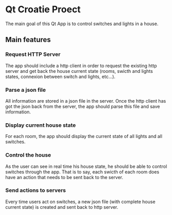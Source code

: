 # Qt Croatie Proect

The main goal of this Qt App is to control switches and lights in a house.

## Main features

### Request HTTP Server

The app should include a http client in order to request the existing http server and get back the house current state (rooms, swicth and lights states, connexion between switch and lights, etc...).

### Parse a json file

All information are stored in a json file in the server. 
Once the http client has got the json back from the server, the app should parse this file and save information.

### Display current house state

For each room, the app should display the current state of all lights and all switches.

### Control the house 

As the user can see in real time his house state, he should be able to control switches through the app.
That is to say, each swicth of each room does have an action that needs to be sent back to the server.

### Send actions to servers

Every time users act on switches, a new json file (with complete house current state) is created and sent back to http server.
